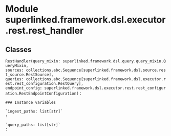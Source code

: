 Module superlinked.framework.dsl.executor.rest.rest_handler
===========================================================

Classes
-------

`RestHandler(query_mixin: superlinked.framework.dsl.query.query_mixin.QueryMixin, sources: collections.abc.Sequence[superlinked.framework.dsl.source.rest_source.RestSource], queries: collections.abc.Sequence[superlinked.framework.dsl.executor.rest.rest_configuration.RestQuery], endpoint_config: superlinked.framework.dsl.executor.rest.rest_configuration.RestEndpointConfiguration)`
:   

    ### Instance variables

    `ingest_paths: list[str]`
    :

    `query_paths: list[str]`
    :